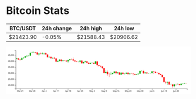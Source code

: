 # Bitcoin Stats

BTC/USDT|24h change|24h high|24h low|
|---|---|---|---|
|$21423.90|-0.05%|$21588.43|$20906.62|

<img src="./chart.svg">
